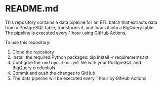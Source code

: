 # README.md

This repository contains a data pipeline for an ETL batch that extracts data from a PostgreSQL table, transforms it, and loads it into a BigQuery table. The pipeline is executed every 1 hour using GitHub Actions.

To use this repository:

1. Clone the repository
2. Install the required Python packages: pip install -r requirements.txt
3. Configure the `configuration.yml` file with your PostgreSQL and BigQuery credentials
4. Commit and push the changes to GitHub
5. The data pipeline will be executed every 1 hour by GitHub Actions